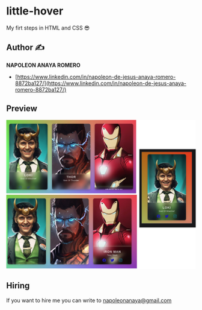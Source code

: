 # little-hover
My firt steps in HTML and CSS 😎

## Author ✍

**NAPOLEON ANAYA ROMERO**

-	[https://www.linkedin.com/in/napoleon-de-jesus-anaya-romero-8872ba127/](https://www.linkedin.com/in/napoleon-de-jesus-anaya-romero-8872ba127/)

## Preview

![..](https://github.com/alucart2005/little-hover/blob/main/img/preview_screen.jpg?raw=true)

## Hiring 
If you want to hire me you can write to napoleonanaya@gmail.com
